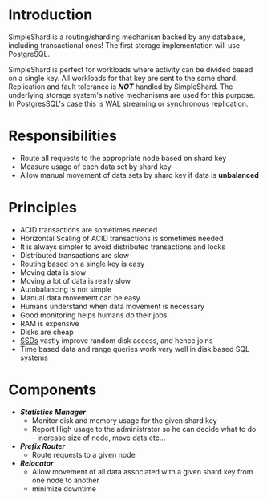 # Introduction

SimpleShard is a routing/sharding mechanism backed by any database, including transactional ones! The first storage implementation will use PostgreSQL. 

SimpleShard is perfect for workloads where activity can be divided based on a single key. All workloads for that key are sent to the same shard. Replication and fault tolerance is ***NOT*** handled by SimpleShard. The underlying storage system's native mechanisms are used for this purpose. In PostgresSQL's case this is WAL streaming or synchronous replication.

# Responsibilities

 * Route all requests to the appropriate node based on shard key 
 * Measure usage of each data set by shard key
 * Allow manual movement of data sets by shard key if data is **unbalanced**

# Principles
 * ACID transactions are sometimes needed
 * Horizontal Scaling of ACID transactions is sometimes needed 
 * It is always simpler to avoid distributed transactions and locks
 * Distributed transactions are slow
 * Routing based on a single key is easy 
 * Moving data is slow
 * Moving a lot of data is really slow
 * Autobalancing is not simple 
 * Manual data movement can be easy 
 * Humans understand when data movement is necessary
 * Good monitoring helps humans do their jobs
 * RAM is expensive
 * Disks are cheap
 * [SSDs](http://buyafuckingssd.com/) vastly improve random disk access, and hence joins
 * Time based data and range queries work very well in disk based SQL systems

# Components

 * ***Statistics Manager***
   * Monitor disk and memory usage for the given shard key
   * Report High usage to the administrator so he can decide what to do - increase size of node, move data etc...
 * ***Prefix Router***
   * Route requests to a given node
 * ***Relocator***
   * Allow movement of all data associated with a given shard key from one node to another
   * minimize downtime

